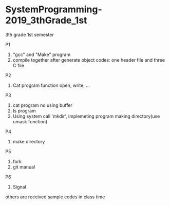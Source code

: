 # SystemProgramming-2019_3thGrade_1st
3th grade 1st semester

P1

 1. "gcc" and "Make" program
 2. compile together after generate object codes: one header file and three C file

P2

1. Cat program function open, write, ...

P3

1. cat program no using buffer
2. ls program
3. Using system call 'mkdir', implemeting program making directory(use umask function)

P4

1. make directory

P5

1. fork
2. git manual

P6

1. Signal

others are received sample codes in class time
